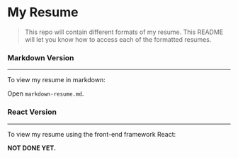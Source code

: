 # My Resume

> This repo will contain different formats of my resume. This README will let you know how to access each of the formatted resumes.


### Markdown Version
---
To view my resume in markdown:

Open `markdown-resume.md`.


### React Version
---
To view my resume using the front-end framework React:

**NOT DONE YET.**